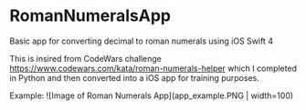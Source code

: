 # RomanNumeralsApp

Basic app for converting decimal to roman numerals using iOS Swift 4

This is insired from CodeWars challenge https://www.codewars.com/kata/roman-numerals-helper which I completed in Python and then converted into a iOS app for training purposes.

Example:
![Image of Roman Numerals App](app_example.PNG | width=100)
